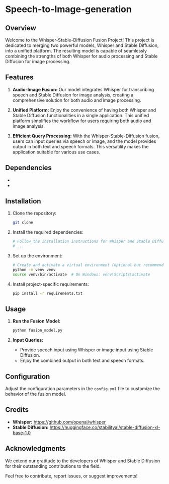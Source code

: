 # Speech-to-Image-generation

## Overview

Welcome to the Whisper-Stable-Diffusion Fusion Project! This project is dedicated to merging two powerful models, Whisper and Stable Diffusion, into a unified platform. The resulting model is capable of seamlessly combining the strengths of both Whisper for audio processing and Stable Diffusion for image processing.

## Features

1. **Audio-Image Fusion:** Our model integrates Whisper for transcribing speech and Stable Diffusion for image analysis, creating a comprehensive solution for both audio and image processing.

2. **Unified Platform:** Enjoy the convenience of having both Whisper and Stable Diffusion functionalities in a single application. This unified platform simplifies the workflow for users requiring both audio and image analysis.

3. **Efficient Query Processing:** With the Whisper-Stable-Diffusion fusion, users can input queries via speech or image, and the model provides output in both text and speech formats. This versatility makes the application suitable for various use cases.

## Dependencies

- [whisper]:https://github.com/openai/whisper
- [stable-diffusion]:https://huggingface.co/stabilityai/stable-diffusion-xl-base-1.0

## Installation

1. Clone the repository:

   ```bash
   git clone 
   ```

2. Install the required dependencies:

   ```bash
   # Follow the installation instructions for Whisper and Stable Diffusion
   # ...
   ```

3. Set up the environment:

   ```bash
   # Create and activate a virtual environment (optional but recommended)
   python -m venv venv
   source venv/bin/activate  # On Windows: venv\Scripts\activate
   ```

4. Install project-specific requirements:

   ```bash
   pip install -r requirements.txt
   ```

## Usage

1. **Run the Fusion Model:**

   ```bash
   python fusion_model.py
   ```

2. **Input Queries:**

   - Provide speech input using Whisper or image input using Stable Diffusion.
   - Enjoy the combined output in both text and speech formats.

## Configuration

Adjust the configuration parameters in the `config.yml` file to customize the behavior of the fusion model.

## Credits

- **Whisper:** https://github.com/openai/whisper
- **Stable Diffusion:** https://huggingface.co/stabilityai/stable-diffusion-xl-base-1.0

## Acknowledgments

We extend our gratitude to the developers of Whisper and Stable Diffusion for their outstanding contributions to the field.

Feel free to contribute, report issues, or suggest improvements!

